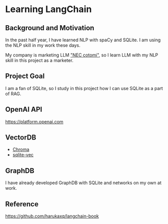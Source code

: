 # Learning LangChain

## Background and Motivation

In the past half year, I have learned NLP with spaCy and SQLite. I am using the NLP skill in my work these days.

My company is marketing LLM ["NEC cotomi"](https://www.nec.com/en/press/202404/global_20240424_01.html), so I learn LLM with my NLP skill in this project as a marketer.

## Project Goal

I am a fan of SQLite, so I study in this project how I can use SQLite as a part of RAG.

## OpenAI API

https://platform.openai.com

## VectorDB

- [Chroma](https://www.trychroma.com/)
- [sqlite-vec](https://github.com/asg017/sqlite-vec)

## GraphDB

I have already developed GraphDB with SQLite and networks on my own at work.

## Reference

https://github.com/harukaxq/langchain-book

